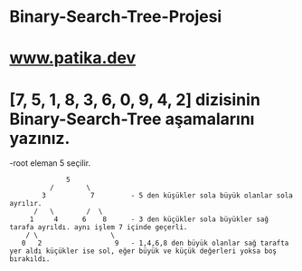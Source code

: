 # Binary-Search-Tree-Projesi
# www.patika.dev

# [7, 5, 1, 8, 3, 6, 0, 9, 4, 2] dizisinin Binary-Search-Tree aşamalarını yazınız.
-root eleman 5 seçilir.

                  5
              /        \
            3           7         - 5 den küşükler sola büyük olanlar sola ayrılır.
          /   \        /  \
         1     4      6    8      - 3 den küçükler sola büyükler sağ tarafa ayrıldı. aynı işlem 7 içinde geçerli.
        / \                  \
       0   2                  9   - 1,4,6,8 den büyük olanlar sağ tarafta yer aldı küçükler ise sol, eğer büyük ve küçük değerleri yoksa boş bırakıldı.
       
